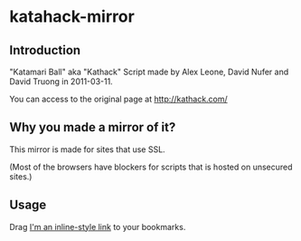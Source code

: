 katahack-mirror
=========================

Introduction
--------
"Katamari Ball" aka "Kathack" Script made by Alex Leone, David Nufer and David Truong in 2011-03-11.

You can access to the original page at http://kathack.com/

Why you made a mirror of it?
--------
This mirror is made for sites that use SSL.

(Most of the browsers have blockers for scripts that is hosted on unsecured sites.)

Usage
--------
Drag [I'm an inline-style link](https://www.google.com) to your bookmarks.

